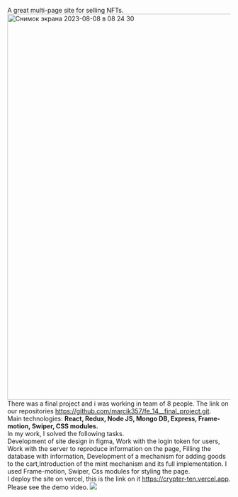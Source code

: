 A great multi-page site for selling NFTs.
<img width="872" alt="Снимок экрана 2023-08-08 в 08 24 30" src="https://github.com/Artem91S/Crypter/assets/115031070/a56e4b8d-95f2-431c-a966-ff31e8730bea">
There was a final project and i was working in team of 8 people. The link on our repositories https://github.com/marcik357/fe_14__final_project.git.
<br/>
Main technologies: <b><span color='#FFF' padding='5px' background='#000' opacity='0.5' >React</span>, Redux, Node JS, Mongo DB, Express, Frame-motion, Swiper, CSS modules.</b> 
<br/>
In my work, I solved the following tasks.
<br/>
Development of site design in figma,
Work with the login token for users, Work with the server to reproduce information on the page, Filling the database with information, 
Development of a mechanism for adding goods to the cart,Introduction of the mint mechanism and its full implementation. 
I used Frame-motion, Swiper, Css modules for styling the page.
<br/>
I deploy the site on vercel, this is the link on it https://crypter-ten.vercel.app.
<br/>Please see the demo video.
<img src='https://github.com/Artem91S/Crypter/assets/115031070/206795d7-db9b-432c-aa33-7e06cfc21d50' poster='https://github.com/Artem91S/Crypter/assets/115031070/a56e4b8d-95f2-431c-a966-ff31e8730bea'>



